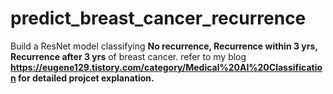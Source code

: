 # predict_breast_cancer_recurrence
 Build a ResNet model classifying **No recurrence, Recurrence within 3 yrs, Recurrence after 3 yrs** of breast cancer.
 refer to my blog **https://eugene129.tistory.com/category/Medical%20AI%20Classification for detailed projcet explanation.**
 

